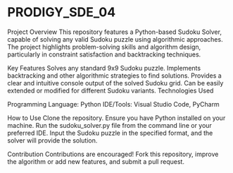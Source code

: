 # PRODIGY_SDE_04
Project Overview This repository features a Python-based Sudoku Solver, capable of solving any valid Sudoku puzzle using algorithmic approaches. The project highlights problem-solving skills and algorithm design, particularly in constraint satisfaction and backtracking techniques.

Key Features
Solves any standard 9x9 Sudoku puzzle.
Implements backtracking and other algorithmic strategies to find solutions.
Provides a clear and intuitive console output of the solved Sudoku grid.
Can be easily extended or modified for different Sudoku variants.
Technologies Used

Programming Language: Python
IDE/Tools: Visual Studio Code, PyCharm

How to Use
Clone the repository.
Ensure you have Python installed on your machine.
Run the sudoku_solver.py file from the command line or your preferred IDE.
Input the Sudoku puzzle in the specified format, and the solver will provide the solution.

Contribution
Contributions are encouraged! Fork this repository, improve the algorithm or add new features, and submit a pull request.

